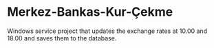 # Merkez-Bankas-Kur-Çekme
Windows service project that updates the exchange rates at 10.00 and 18.00 and saves them to the database.
